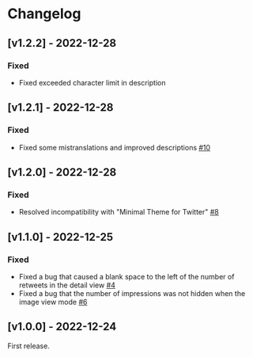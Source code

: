 # Changelog

## [v1.2.2] - 2022-12-28

### Fixed

- Fixed exceeded character limit in description

## [v1.2.1] - 2022-12-28

### Fixed

- Fixed some mistranslations and improved descriptions [#10](https://github.com/Robot-Inventor/hide-view-count/pull/10)

## [v1.2.0] - 2022-12-28

### Fixed

- Resolved incompatibility with "Minimal Theme for Twitter" [#8](https://github.com/Robot-Inventor/hide-view-count/pull/8)

## [v1.1.0] - 2022-12-25

### Fixed

- Fixed a bug that caused a blank space to the left of the number of retweets in the detail view [#4](https://github.com/Robot-Inventor/hide-view-count/pull/4)
- Fixed a bug that the number of impressions was not hidden when the image view mode [#6](https://github.com/Robot-Inventor/hide-view-count/pull/6)

## [v1.0.0] - 2022-12-24

First release.
